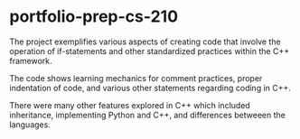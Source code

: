 # portfolio-prep-cs-210
The project exemplifies various aspects of creating code that involve the operation of if-statements and other standardized practices within the C++ framework.

The code shows learning mechanics for comment practices, proper indentation of code, and various other statements regarding coding in C++.

There were many other features explored in C++ which included inheritance, implementing Python and C++, and differences betweeen the languages. 
